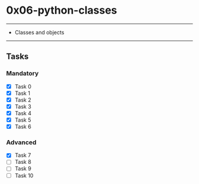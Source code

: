 # 0x06-python-classes

---
* Classes and objects
---

## Tasks
### Mandatory
- [x] Task 0
- [x] Task 1
- [x] Task 2
- [x] Task 3
- [x] Task 4
- [x] Task 5
- [x] Task 6

### Advanced
- [x] Task 7
- [ ] Task 8
- [ ] Task 9
- [ ] Task 10
